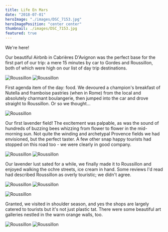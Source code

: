 ```yaml
---
title: Life En Mars
date: "2018-07-01"
heroImage: "./images/DSC_7153.jpg"
heroImagePosition: "center center"
thumbnail: ./images/DSC_7153.jpg
featured: true
---
```


We're here!

Our beautiful Airbnb in Cabrières D'Avignon was the perfect base for the first part of our trip: a mere 15 minutes by car to Gordes and Roussillon, both of which were high on our list of day trip destinations.

![Roussillon](./images/P1140187.jpg) ![Roussillon](./images/P1140218.jpg)

First agenda item of the day: food. We devoured a champion's breakfast of Nutella and framboise pastries (when in Rome) from the local and absolutely charmant boulangerie, then jumped into the car and drove straight to Roussillon. Or so we thought...

![Roussillon](./images/P1140253.jpg)

Our first lavender field! The excitement was palpable, as was the sound of hundreds of buzzing bees whizzing from flower to flower in the mid-morning sun. Not quite the winding and archetypal Provence fields we had envisioned, but the perfect taster. A few other snap happy tourists had stopped on this road too - we were clearly in good company.


![Roussillon](./images/DSC_6971.jpg) ![Roussillon](./images/DSC_6978.jpg)

Our lavender lust sated for a while, we finally made it to Roussillon and enjoyed walking the ochre streets, ice cream in hand. Some reviews I'd read had described Roussillon as overly touristic; we didn't agree.

![Roussillon](./images/P1140253.jpg) ![Roussillon](./images/P1140253.jpg)

![Roussillon](./images/P1140289.jpg)

Granted, we visited in shoulder season, and yes the shops are largely catered to tourists but it's not just plastic tat. There were some beautiful art galleries nestled in the warm orange walls, too.

![Roussillon](./images/DSC_7061.jpg) ![Roussillon](./images/DSC_7071.jpg)
